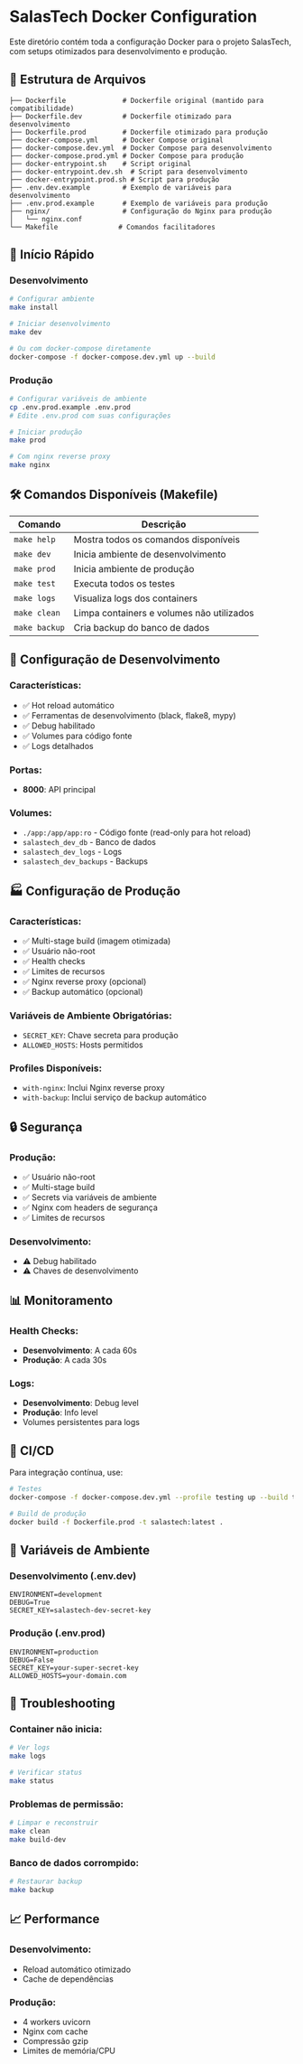 # SalasTech Docker Configuration

Este diretório contém toda a configuração Docker para o projeto SalasTech, com setups otimizados para desenvolvimento e produção.

## 📁 Estrutura de Arquivos

```
├── Dockerfile              # Dockerfile original (mantido para compatibilidade)
├── Dockerfile.dev          # Dockerfile otimizado para desenvolvimento
├── Dockerfile.prod         # Dockerfile otimizado para produção
├── docker-compose.yml      # Docker Compose original
├── docker-compose.dev.yml  # Docker Compose para desenvolvimento
├── docker-compose.prod.yml # Docker Compose para produção
├── docker-entrypoint.sh    # Script original
├── docker-entrypoint.dev.sh  # Script para desenvolvimento
├── docker-entrypoint.prod.sh # Script para produção
├── .env.dev.example        # Exemplo de variáveis para desenvolvimento
├── .env.prod.example       # Exemplo de variáveis para produção
├── nginx/                  # Configuração do Nginx para produção
│   └── nginx.conf
└── Makefile               # Comandos facilitadores
```

## 🚀 Início Rápido

### Desenvolvimento

```bash
# Configurar ambiente
make install

# Iniciar desenvolvimento
make dev

# Ou com docker-compose diretamente
docker-compose -f docker-compose.dev.yml up --build
```

### Produção

```bash
# Configurar variáveis de ambiente
cp .env.prod.example .env.prod
# Edite .env.prod com suas configurações

# Iniciar produção
make prod

# Com nginx reverse proxy
make nginx
```

## 🛠️ Comandos Disponíveis (Makefile)

| Comando | Descrição |
|---------|-----------|
| `make help` | Mostra todos os comandos disponíveis |
| `make dev` | Inicia ambiente de desenvolvimento |
| `make prod` | Inicia ambiente de produção |
| `make test` | Executa todos os testes |
| `make logs` | Visualiza logs dos containers |
| `make clean` | Limpa containers e volumes não utilizados |
| `make backup` | Cria backup do banco de dados |

## 🔧 Configuração de Desenvolvimento

### Características:
- ✅ Hot reload automático
- ✅ Ferramentas de desenvolvimento (black, flake8, mypy)
- ✅ Debug habilitado
- ✅ Volumes para código fonte
- ✅ Logs detalhados

### Portas:
- **8000**: API principal

### Volumes:
- `./app:/app/app:ro` - Código fonte (read-only para hot reload)
- `salastech_dev_db` - Banco de dados
- `salastech_dev_logs` - Logs
- `salastech_dev_backups` - Backups

## 🏭 Configuração de Produção

### Características:
- ✅ Multi-stage build (imagem otimizada)
- ✅ Usuário não-root
- ✅ Health checks
- ✅ Limites de recursos
- ✅ Nginx reverse proxy (opcional)
- ✅ Backup automático (opcional)

### Variáveis de Ambiente Obrigatórias:
- `SECRET_KEY`: Chave secreta para produção
- `ALLOWED_HOSTS`: Hosts permitidos

### Profiles Disponíveis:
- `with-nginx`: Inclui Nginx reverse proxy
- `with-backup`: Inclui serviço de backup automático

## 🔒 Segurança

### Produção:
- ✅ Usuário não-root
- ✅ Multi-stage build
- ✅ Secrets via variáveis de ambiente
- ✅ Nginx com headers de segurança
- ✅ Limites de recursos

### Desenvolvimento:
- ⚠️ Debug habilitado
- ⚠️ Chaves de desenvolvimento

## 📊 Monitoramento

### Health Checks:
- **Desenvolvimento**: A cada 60s
- **Produção**: A cada 30s

### Logs:
- **Desenvolvimento**: Debug level
- **Produção**: Info level
- Volumes persistentes para logs

## 🔄 CI/CD

Para integração contínua, use:

```bash
# Testes
docker-compose -f docker-compose.dev.yml --profile testing up --build test

# Build de produção
docker build -f Dockerfile.prod -t salastech:latest .
```

## 📝 Variáveis de Ambiente

### Desenvolvimento (.env.dev)
```env
ENVIRONMENT=development
DEBUG=True
SECRET_KEY=salastech-dev-secret-key
```

### Produção (.env.prod)
```env
ENVIRONMENT=production
DEBUG=False
SECRET_KEY=your-super-secret-key
ALLOWED_HOSTS=your-domain.com
```

## 🚨 Troubleshooting

### Container não inicia:
```bash
# Ver logs
make logs

# Verificar status
make status
```

### Problemas de permissão:
```bash
# Limpar e reconstruir
make clean
make build-dev
```

### Banco de dados corrompido:
```bash
# Restaurar backup
make backup
```

## 📈 Performance

### Desenvolvimento:
- Reload automático otimizado
- Cache de dependências

### Produção:
- 4 workers uvicorn
- Nginx com cache
- Compressão gzip
- Limites de memória/CPU
